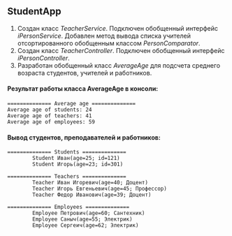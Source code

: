## StudentApp

1) Создан класс *TeacherService*. Подключен обобщенный интерфейс *iPersonService*. Добавлен метод вывода списка учителей отсортированного обобщенным классом *PersonComparator*.
2) Создан класс *TeacherController*. Подключен обобщенный интерфейс *iPersonController*.
3) Разработан обобщенный класс *AverageAge* для подсчета среднего возраста студентов, учителей и работников.


#### Результат работы класса AverageAge в консоли:
```
============== Average age ==============
Average age of students: 24
Average age of teachers: 41
Average age of employees: 59
```

#### Вывод студентов, преподавателей и работников:
```
============== Students ==============
		Student Иван(age=25; id=121)
		Student Игорь(age=23; id=301)

============== Teachers ==============
        Teacher Иван Игоревич(age=40; Доцент)
		Teacher Игорь Евгеньевич(age=45; Профессор)
		Teacher Федор Иванович(age=39; Доцент)

============== Employees ==============
		Employee Петрович(age=60; Сантехник)
		Employee Саныч(age=55; Электрик)
		Employee Сергеич(age=62; Электрик)
```